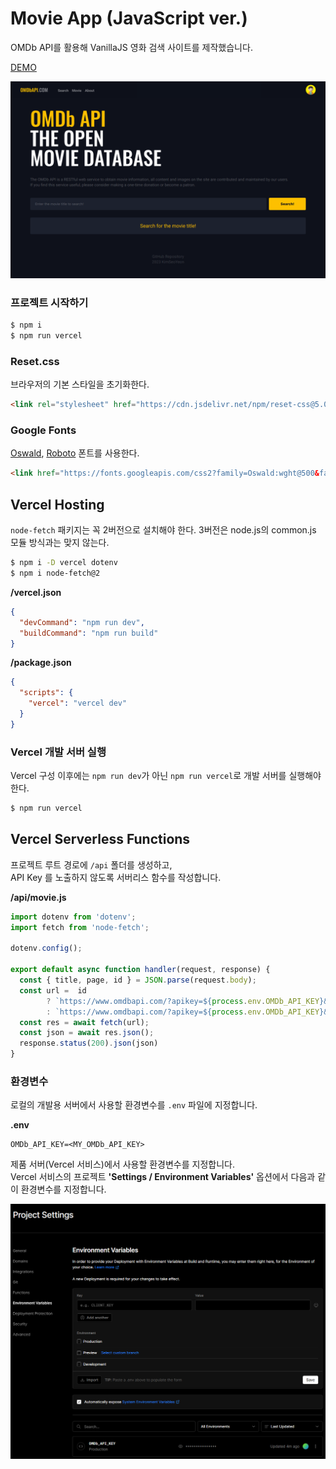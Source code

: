 # Movie App (JavaScript ver.)

OMDb API를 활용해 VanillaJS 영화 검색 사이트를 제작했습니다.

[DEMO](https://fc-movie-app.vercel.app/)

![Screenshot](./img/OMDB_API_main.png)

### 프로젝트 시작하기

```bash
$ npm i
$ npm run vercel
```

### Reset.css

브라우저의 기본 스타일을 초기화한다.

```html
<link rel="stylesheet" href="https://cdn.jsdelivr.net/npm/reset-css@5.0.1/reset.min.css" />
```

### Google Fonts

[Oswald](https://fonts.google.com/specimen/Oswald?query=oswa), [Roboto](https://fonts.google.com/specimen/Roboto?query=robo) 폰트를 사용한다.

```html
<link href="https://fonts.googleapis.com/css2?family=Oswald:wght@500&family=Roboto:wght@400;700&display=swap" rel="stylesheet" />
```

## Vercel Hosting

`node-fetch` 패키지는 꼭 2버전으로 설치해야 한다.
3버전은 node.js의 common.js 모듈 방식과는 맞지 않는다.

```bash
$ npm i -D vercel dotenv
$ npm i node-fetch@2
```

__/vercel.json__

```json
{
  "devCommand": "npm run dev",
  "buildCommand": "npm run build"
}
```

__/package.json__

```json
{
  "scripts": {
    "vercel": "vercel dev"
  }
}
```

### Vercel 개발 서버 실행

Vercel 구성 이후에는 `npm run dev`가 아닌 `npm run vercel`로 개발 서버를 실행해야 한다.

```bash
$ npm run vercel
```

## Vercel Serverless Functions

프로젝트 루트 경로에 `/api` 폴더를 생성하고,   
API Key 를 노출하지 않도록 서버리스 함수를 작성합니다.

__/api/movie.js__

```js
import dotenv from 'dotenv';
import fetch from 'node-fetch';

dotenv.config();

export default async function handler(request, response) {
  const { title, page, id } = JSON.parse(request.body);
  const url =  id 
        ? `https://www.omdbapi.com/?apikey=${process.env.OMDb_API_KEY}&i=${id}&plot=full` 
        : `https://www.omdbapi.com/?apikey=${process.env.OMDb_API_KEY}&s=${title}&page=${page}`;
  const res = await fetch(url);
  const json = await res.json();
  response.status(200).json(json)
}
```

### 환경변수

로컬의 개발용 서버에서 사용할 환경변수를 `.env` 파일에 지정합니다.

__.env__

```dotenv
OMDb_API_KEY=<MY_OMDb_API_KEY>
```

제품 서버(Vercel 서비스)에서 사용할 환경변수를 지정합니다.  
Vercel 서비스의 프로젝트 __'Settings / Environment Variables'__ 옵션에서 다음과 같이 환경변수를 지정합니다.

![Vercel .env Setting](./img/vercel_env_setting.png)

